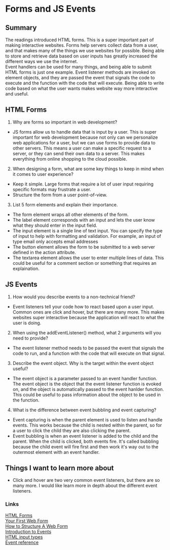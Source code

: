 # Forms and JS Events

## Summary
The readings introduced HTML forms. This is a super important part of making interactive websites. Forms help servers collect data from a user, and that makes many of the things we use websites for possible. Being able to store and retrieve data based on user inputs has greatly increased the different ways we use the internet.
\
Event handlers can be used for many things, and being able to submit HTML forms is just one example. Event listener methods are invoked on element objects, and they are passed the event that signals the code to execute and the function with the code that will execute. Being able to write code based on what the user wants makes website way more interactive and useful.

## HTML Forms
1. Why are forms so important in web development?
- JS forms allow us to handle data that is input by a user. This is super important for web development because not only can we personalize web applications for a user, but we can use forms to provide data to other servers. This means a user can make a specific request to a server, or they can send their own data to a server. This makes everything from online shopping to the cloud possible.

2. When designing a form, what are some key things to keep in mind when it comes to user experience?
- Keep it simple. Large forms that require a lot of user input requiring specific formats may frustrate a user.
- Structure the form from a user point-of-view.

3. List 5 form elements and explain their importance.
- The form element wraps all other elements of the form.
- The label element corresponds with an input and lets the user know what they should enter in the input field.
- The input element is a single line of text input. You can specify the type of input to help with formatting and validation. For example, an input of type email only accepts email addresses
- The button element allows the form to be submitted to a web server defined in the action attribute.
- The textarea element allows the user to enter multiple lines of data. This could be useful for a comment section or something that requires an explaination. 

## JS Events
1. How would you describe events to a non-technical friend?
- Event listeners tell your code how to react based upon a user input. Common ones are click and hover, but there are many more. This makes websites super interactive because the application will react to what the user is doing.

2. When using the addEventListener() method, what 2 arguments will you need to provide?
- The event listener method needs to be passed the event that signals the code to run, and a function with the code that will execute on that signal.

3. Describe the event object. Why is the target within the event object useful?
- The event object is a parameter passed to an event handler function. The event object is the object that the event listener function is evoked on, and the object is automatically passed to the event hanlder function. This could be useful to pass information about the object to be used in the function.

4. What is the difference between event bubbling and event capturing?
- Event capturing is when the parent element is used to listen and handle events. This works because the child is nested within the parent, so for a user to click the child they are also clicking the parent.
- Event bubbling is when an event listener is added to the child and the parent. When the child is clicked, both events fire. It's called bubbling because the child event will fire first and then work it's way out to the outermost element with an event handler.

## Things I want to learn more about
- Click and hover are two very common event listeners, but there are so many more. I would like learn more in depth about the different event listeners.

### Links
[HTML Forms](https://developer.mozilla.org/en-US/docs/Learn/Forms)
\
[Your First Web Form](https://developer.mozilla.org/en-US/docs/Learn/Forms)
\
[How to Structure A Web Form](https://developer.mozilla.org/en-US/docs/Learn/Forms/How_to_structure_a_web_form)
\
[Introduction to Events](https://developer.mozilla.org/en-US/docs/Learn/JavaScript/Building_blocks/Events)
\
[HTML input types](https://developer.mozilla.org/en-US/docs/Learn/Forms/HTML5_input_types)
\
[Event reference](https://developer.mozilla.org/en-US/docs/Web/Events)
